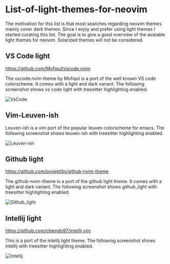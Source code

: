 # List-of-light-themes-for-neovim

  The motivation for this list is that most searches regarding neovim themes mainly cover dark themes. Since I enjoy and prefer using light themes I started curating this list. The goal is to give a good overview of the avaiable light themes for neovim. Solarized themes will not be considered.
  
  ## VS Code light
  https://github.com/Mofiqul/vscode.nvim
  
  The vscode.nvim theme by Mofiqul is a port of the well known VS code colorscheme. It comes with a light and dark variant. The following screenshot shows vs code light with treesitter highlighting enabled.
  
![VsCode](https://user-images.githubusercontent.com/66331806/194699029-9f330c21-4c56-41a7-b1ba-ed5df7e6a792.png)

## Vim-Leuven-ish

Leuven-ish is a vim port of the popular leuven colorscheme for emacs. The following screenshot shows leuven-ish with treesitter highlighting enabled.

![Leuven-ish](https://user-images.githubusercontent.com/66331806/194699436-7174246a-9d8d-40ce-872e-d042d46e8a86.png)

## Github light
https://github.com/projekt0n/github-nvim-theme

The github-nvim-theme is a port of the github light theme. It comes with a light and dark variant. The following screenshot shows github_light with treesitter highlighting enabled.

![Github_light](https://user-images.githubusercontent.com/66331806/194751504-2b400ad2-2496-46b0-9875-d907ccbde1e7.png)

## Intellij light
https://github.com/chiendo97/intellij.vim

This is a port of the intellij light theme. The following screenshot shows intellij with treesitter highlighting enabled.

![Intellij](https://user-images.githubusercontent.com/66331806/194751900-bb368974-f9cd-47cc-a638-a9d0a5f1967f.png)
